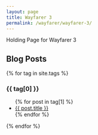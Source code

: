 ```yaml
---
layout: page
title: Wayfarer 3
permalink: /wayfarer/wayfarer-3/
---
```


Holding Page for Wayfarer 3

## Blog Posts

{% for tag in site.tags %}
  <h3>{{ tag[0] }}</h3>
  <ul>
    {% for post in tag[1] %}
      <li><a href="{{ post.url }}">{{ post.title }}</a></li>
    {% endfor %}
  </ul>
{% endfor %}